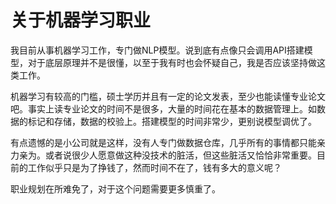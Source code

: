 # 关于机器学习职业
我目前从事机器学习工作，专门做NLP模型。说到底有点像只会调用API搭建模型，对于底层原理并不是很懂，以至于我有时也会怀疑自己，我是否应该坚持做这类工作。

机器学习有较高的门槛，硕士学历并且有一定的论文发表，至少也能读懂专业论文吧。事实上读专业论文的时间不是很多，大量的时间花在基本的数据管理上。如数据的标记和存储，数据的校验上。搭建模型的时间非常少，更别说模型调优了。

有点遗憾的是小公司就是这样，没有人专门做数据仓库，几乎所有的事情都只能亲力亲为。或者说很少人愿意做这种没技术的脏活，但这些脏活又恰恰非常重要。目前的工作似乎只是为了挣钱了，然而时间不在了，钱有多大的意义呢？

职业规划在所难免了，对于这个问题需要更多慎重了。